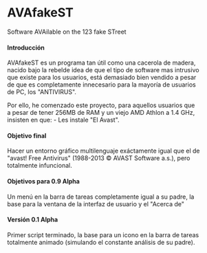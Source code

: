 __AVAfakeST__
======
Software AVAilable on the 123 fake STreet

#### Introducción ####
AVAfakeST es un programa tan útil como una cacerola de madera,   
nacido bajo la rebelde idea de que el tipo de software mas intrusivo   
que existe para los usuarios, está demasiado bien vendido a pesar   
de que es completamente innecesario para la mayoría de usuarios   
de PC, los "ANTIVIRUS".   

Por ello, he comenzado este proyecto, para aquellos usuarios que   
a pesar de tener 256MB de RAM y un viejo AMD Athlon a 1.4 GHz,   
insisten en que: - Les instale "El Avast".   

#### Objetivo final ####
Hacer un entorno gráfico multilenguaje exáctamente igual que el de   
"avast! Free Antivirus" (1988-2013 © AVAST Software a.s.), pero   
totalmente infuncional.   

#### Objetivos para 0.9 Alpha ####
Un menú en la barra de tareas completamente igual a su padre, la   
base para la ventana de la interfaz de usuario y el "Acerca de"   

#### Versión 0.1 Alpha ####
Primer script terminado, la base para un icono en la barra de tareas   
totalmente animado (simulando el constante análisis de su padre).   



